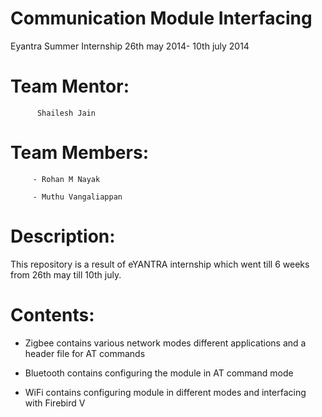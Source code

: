 Communication Module Interfacing
==========================================

Eyantra Summer Internship 26th may 2014- 10th july 2014

Team Mentor:
=============

	      Shailesh Jain

Team Members: 
=============

	     - Rohan M Nayak

	     - Muthu Vangaliappan

Description: 
=============

This repository is a result of eYANTRA internship which went till 6 weeks from 26th may till 10th july.


Contents:
=============

 - Zigbee contains various network modes different applications and a header file for AT commands

 -  Bluetooth contains configuring the module in AT command mode

 -  WiFi contains configuring module in different modes and interfacing with Firebird V

